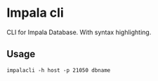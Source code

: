# Impala cli
CLI for Impala Database. With syntax highlighting.

## Usage

```
impalacli -h host -p 21050 dbname
```
